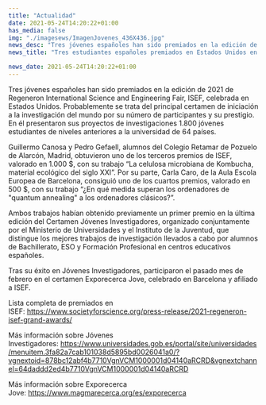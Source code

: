 ```yaml
---
title: "Actualidad"   
date: 2021-05-24T14:20:22+01:00
has_media: false
img: "./imagesews/ImagenJovenes_436X436.jpg"
news_desc: "Tres jóvenes españoles han sido premiados en la edición de 2021 de Regeneron International Science and Engineering Fair, ISEF, celebrada en Estados Unidos. Probablemente se trata del principal certamen de iniciación a la investigación del mundo por su número de participantes y su prestigio. En él presentaron sus proyectos de investigaciones 1.800 jóvenes estudiantes de niveles anteriores a la universidad de 64 países"
news_title: "Tres estudiantes españoles premiados en Estados Unidos en el certamen científico ISEF"

news_date: 2021-05-24T14:20:22+01:00
---
```

<p>Tres j&oacute;venes espa&ntilde;oles han sido premiados en la edici&oacute;n de 2021 de Regeneron International Science and Engineering Fair, ISEF, celebrada en Estados Unidos. Probablemente se trata del principal certamen de iniciaci&oacute;n a la investigaci&oacute;n del mundo por su n&uacute;mero de participantes y su prestigio. En &eacute;l presentaron sus proyectos de investigaciones 1.800 j&oacute;venes estudiantes de niveles anteriores a la universidad de 64 pa&iacute;ses.</p>
<p>Guillermo Canosa y Pedro Gefaell, alumnos del Colegio Retamar de Pozuelo de Alarc&oacute;n, Madrid, obtuvieron uno de los terceros premios de ISEF, valorado en 1.000 $, con su trabajo &ldquo;La celulosa microbiana de Kombucha, material ecol&oacute;gico del siglo XXI&rdquo;. Por su parte, Carla Caro, de la Aula Escola Europea de Barcelona, consigui&oacute; uno de los cuartos premios, valorado en 500 $, con su trabajo &ldquo;&iquest;En qu&eacute; medida superan los ordenadores de "quantum annealing" a los ordenadores cl&aacute;sicos?&rdquo;.</p>
<p>Ambos trabajos hab&iacute;an obtenido previamente un primer premio en la &uacute;ltima edici&oacute;n del Certamen J&oacute;venes Investigadores, organizado conjuntamente por el Ministerio de Universidades y el Instituto de la Juventud, que distingue los mejores trabajos de investigaci&oacute;n llevados a cabo por alumnos de Bachillerato, ESO y Formaci&oacute;n Profesional en centros educativos espa&ntilde;oles.</p>
<p>Tras su &eacute;xito en J&oacute;venes Investigadores, participaron el pasado mes de febrero en el certamen Exporecerca Jove, celebrado en Barcelona y afiliado a ISEF.</p>
<p>Lista completa de premiados en ISEF:<span>&nbsp;</span><a href="https://www.societyforscience.org/press-release/2021-regeneron-isef-grand-awards/">https://www.societyforscience.org/press-release/2021-regeneron-isef-grand-awards/</a></p>
<p>M&aacute;s informaci&oacute;n sobre J&oacute;venes Investigadores:<span>&nbsp;</span><a href="https://www.universidades.gob.es/portal/site/universidades/menuitem.3fa82a7cab101038d5895bd0026041a0/?vgnextoid=878bc12abf4b7710VgnVCM1000001d04140aRCRD&amp;vgnextchannel=64daddd2ed4b7710VgnVCM1000001d04140aRCRD">https://www.universidades.gob.es/portal/site/universidades/menuitem.3fa82a7cab101038d5895bd0026041a0/?vgnextoid=878bc12abf4b7710VgnVCM1000001d04140aRCRD&amp;vgnextchannel=64daddd2ed4b7710VgnVCM1000001d04140aRCRD</a></p>
<p>M&aacute;s informaci&oacute;n sobre Exporecerca Jove:<span>&nbsp;</span><a href="https://www.magmarecerca.org/es/exporecerca">https://www.magmarecerca.org/es/exporecerca</a></p>